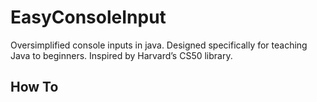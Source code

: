 # EasyConsoleInput
Oversimplified console inputs in java. Designed specifically for teaching Java to beginners. Inspired by Harvard’s CS50 library.

## How To
